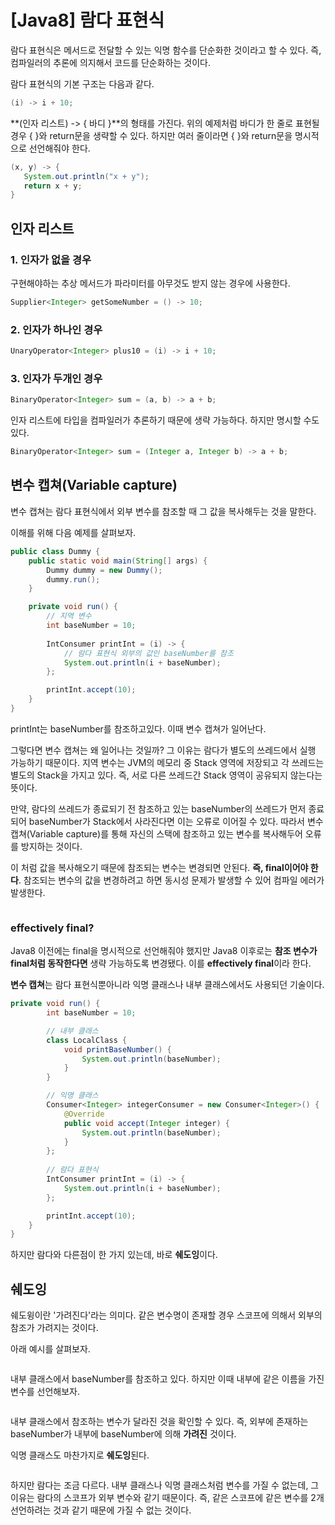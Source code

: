 # [Java8] 람다 표현식

람다 표현식은 메서드로 전달할 수 있는 익명 함수를 단순화한 것이라고 할 수 있다. 즉, 컴파일러의 추론에 의지해서 코드를 단순화하는 것이다.

람다 표현식의 기본 구조는 다음과 같다.

```java
(i) -> i + 10;
```

**(인자 리스트) -> { 바디 }**의 형태를 가진다. 위의 예제처럼 바디가 한 줄로 표현될 경우 { }와 return문을 생략할 수 있다. 하지만 여러 줄이라면 { }와 return문을 명시적으로 선언해줘야 한다.

```java
(x, y) -> {
   System.out.println("x + y");
   return x + y;
}
```

## 인자 리스트

### 1. 인자가 없을 경우

구현해야하는 추상 메서드가 파라미터를 아무것도 받지 않는 경우에 사용한다.

```java
Supplier<Integer> getSomeNumber = () -> 10;
```

### 2. 인자가 하나인 경우

```java
UnaryOperator<Integer> plus10 = (i) -> i + 10;
```

### 3. 인자가 두개인 경우

```java
BinaryOperator<Integer> sum = (a, b) -> a + b;
```

인자 리스트에 타입을 컴파일러가 추론하기 때문에 생략 가능하다. 하지만 명시할 수도있다.

```java
BinaryOperator<Integer> sum = (Integer a, Integer b) -> a + b;
```

## 변수 캡쳐(Variable capture)

변수 캡쳐는 람다 표현식에서 외부 변수를 참조할 때 그 값을 복사해두는 것을 말한다.

이해를 위해 다음 예제를 살펴보자.

```java
public class Dummy {
    public static void main(String[] args) {
        Dummy dummy = new Dummy();
        dummy.run();
    }

    private void run() {
        // 지역 변수
        int baseNumber = 10;
        
        IntConsumer printInt = (i) -> {
            // 람다 표현식 외부의 값인 baseNumber를 참조
            System.out.println(i + baseNumber);  
        };

        printInt.accept(10);
    }
}
```

printInt는 baseNumber를 참조하고있다. 이때 변수 캡쳐가 일어난다.

그렇다면 변수 캡쳐는 왜 일어나는 것일까? 그 이유는 람다가 별도의 쓰레드에서 실행 가능하기 때문이다. 지역 변수는 JVM의 메모리 중 Stack 영역에 저장되고 각 쓰레드는 별도의 Stack을 가지고 있다. 즉, 서로 다른 쓰레드간 Stack 영역이 공유되지 않는다는 뜻이다.

만약, 람다의 쓰레드가 종료되기 전 참조하고 있는 baseNumber의 쓰레드가 먼저 종료되어 baseNumber가 Stack에서 사라진다면 이는 오류로 이어질 수 있다. 따라서 변수 캡쳐(Variable capture)를 통해 자신의 스택에 참조하고 있는 변수를 복사해두어 오류를 방지하는 것이다.

이 처럼 값을 복사해오기 때문에 참조되는 변수는 변경되면 안된다. **즉, final이어야 한다**. 참조되는 변수의 값을 변경하려고 하면 동시성 문제가 발생할 수 있어 컴파일 에러가 발생한다. 

![]()

### effectively final?

Java8 이전에는 final을 명시적으로 선언해줘야 했지만 Java8 이후로는 **참조 변수가 final처럼 동작한다면** 생략 가능하도록 변경됐다. 이를 **effectively final**이라 한다.

**변수 캡쳐**는 람다 표현식뿐아니라 익명 클래스나 내부 클래스에서도 사용되던 기술이다.

```java
private void run() {
        int baseNumber = 10;

        // 내부 클래스
        class LocalClass {
            void printBaseNumber() {
                System.out.println(baseNumber);
            }
        }

        // 익명 클래스
        Consumer<Integer> integerConsumer = new Consumer<Integer>() {
            @Override
            public void accept(Integer integer) {
                System.out.println(baseNumber);
            }
        };
        
        // 람다 표현식
        IntConsumer printInt = (i) -> {
            System.out.println(i + baseNumber);
        };

        printInt.accept(10);
    }
}
```

하지만 람다와 다른점이 한 가지 있는데, 바로 **쉐도잉**이다.

## 쉐도잉

쉐도윙이란 '가려진다'라는 의미다. 같은 변수명이 존재할 경우 스코프에 의해서 외부의 참조가 가려지는 것이다. 

아래 예시를 살펴보자.

![]()

내부 클래스에서 baseNumber를 참조하고 있다. 하지만 이때 내부에 같은 이름을 가진 변수를 선언해보자.

![]()

내부 클래스에서 참조하는 변수가 달라진 것을 확인할 수 있다. 즉, 외부에 존재하는 baseNumber가 내부에 baseNumber에 의해 **가려진** 것이다.

익명 클래스도 마찬가지로 **쉐도잉**된다.

![]()

하지만 람다는 조금 다르다. 내부 클래스나 익명 클래스처럼 변수를 가질 수 없는데, 그 이유는 람다의 스코프가 외부 변수와 같기 때문이다. 즉, 같은 스코프에 같은 변수를 2개 선언하려는 것과 같기 때문에 가질 수 없는 것이다.

![]()
